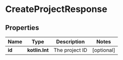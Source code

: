 
# CreateProjectResponse

## Properties
Name | Type | Description | Notes
------------ | ------------- | ------------- | -------------
**id** | **kotlin.Int** | The project ID |  [optional]



